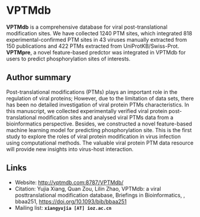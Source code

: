 # VPTMdb


**VPTMdb** is a comprehensive database for viral post-translational modification sites. We have collected 1240 PTM sites, which integrated 818 experimental-confirmed PTM sites in 43 viruses manually extracted from 150 publications and 422 PTMs extracted from UniProtKB/Swiss-Prot. **VPTMpre**, a novel feature-based predctor was integrated in VPTMdb for users to predict phosphorylation sites of interests.


## Author summary
Post-translational modifications (PTMs) plays an important role in the regulation of viral proteins; However, due to the limitation of data sets, there has been no detailed investigation of viral protein PTMs characteristics. In this manuscript, we collected experimentally verified viral protein post-translational modification sites and analysed viral PTMs data from a bioinformatics perspective. Besides, we constructed a novel feature-based machine learning model for predicting phosphorylation site. This is the first study to explore the roles of viral protein modification in virus infection using computational methods. The valuable viral protein PTM data resource will provide new insights into virus-host interaction.


## Links

+ Website: http://vptmdb.com:8787/VPTMdb/
+ Citation:  Yujia Xiang, Quan Zou, Lilin Zhao, VPTMdb: a viral posttranslational modification database, Briefings in Bioinformatics, , bbaa251, https://doi.org/10.1093/bib/bbaa251 
+ Mailing list: **`xiangyujia [AT] ioz.ac.cn`**
